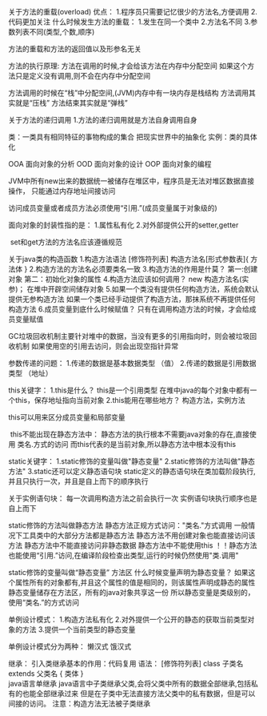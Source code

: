 关于方法的重载(overload)
优点：
	1.程序员只需要记忆很少的方法名,方便调用
	2.代码更加关注
什么时候发生方法的重载：
	1.发生在同一个类中
	2.方法名不同
	3.参数列表不同(类型,个数,顺序)
	
方法的重载和方法的返回值以及形参名无关

方法的执行原理:
	方法在调用的时候,才会给该方法在内存中分配空间
	如果这个方法只是定义没有调用,则不会在内存中分配空间
	

方法调用的时候在“栈”中分配空间,(JVM)内存中有一块内存是栈结构
方法调用其实就是“压栈”
方法结束其实就是“弹栈”

关于方法的递归调用
	1.方法的递归调用就是方法自身调用自身


类：一类具有相同特征的事物构成的集合
    把现实世界中的抽象化
实例：类的具体化

OOA   面向对象的分析
OOD   面向对象的设计
OOP   面向对象的编程

JVM中所有new出来的数据统一被储存在堆区中，程序员是无法对堆区数据直接操作，
只能通过内存地址间接访问

访问成员变量或者成员方法必须使用“引用.”(成员变量属于对象级的)

面向对象的封装性指的是：
	1.属性私有化
	2.对外部提供公开的setter,getter

​	 set和get方法的方法名应该遵循规范



关于java类的构造函数
	1.构造方法语法
	[修饰符列表] 构造方法名[形式参数表]{
		方法体
	}
	2.构造方法的方法名必须要类名一致
	3.构造方法的作用是什莫？
		第一:创建对象
		第二：初始化对象的属性
	4.构造方法应该如何调用？
	   new 构造方法名(实参)； 在堆中开辟空间储存对象
        5.如果一个类没有提供任何构造方法，系统会默认提供无参构造方法
	  如果一个类已经手动提供了构造方法，那抹系统不再提供任何构造方法
	6.成员变量到底什么时候赋值？
		只有在调用构造方法的时候，才会给成员变量赋值

GC垃圾回收机制主要针对堆中的数据，当没有更多的引用指向时，则会被垃圾回收机制
如果使用空的引用去访问，则会出现空指针异常

参数传递的问题：
	1.传递的数据是基本数据类型 （值）
	2.传递的数据是引用数据类型 （地址）

this关键字：
	1.this是什么？
	  this是一个引用类型
	  在堆中java的每个对象中都有一个this，保存地址指向当前对象
	2.this能用在哪些地方？
	  构造方法，实例方法
	

this可以用来区分成员变量和局部变量

​    this不能出现在静态方法中：
​     静态方法的执行根本不需要java对象的存在,直接使用 类名.方式的访问
​     而this代表的是当前对象,所以静态方法中根本没有this

static关键字：
	1.static修饰的变量叫做"静态变量"
	2.static修饰的方法叫做"静态方法"
	3.static还可以定义静态语句块
   static定义的静态语句块在类加载阶段执行,并且只执行一次，并且是自上而下的顺序执行

   关于实例语句块：
	每一次调用构造方法之前会执行一次
	实例语句块执行顺序也是自上而下

   static修饰的方法叫做静态方法
	静态方法正规方式访问："类名."方式调用
	一般情况下工具类中的大部分方法都是静态方法
	静态方法不用创建对象也能直接访问该方法
	静态方法中不能直接访问非静态数据
	静态方法中不能使用this
       ！！静态方法也能使用“引用.”访问,在编译阶段检查出类型,运行的时候仍然使用"类.调用"
	
   static修饰的变量叫做“静态变量”
	方法区
   什么时候变量声明为静态变量？
	如果这个属性所有的对象都有,并且这个属性的值是相同的，则该属性声明成静态的属性
	静态变量储存在方法区，所有的java对象共享这一份
	所以静态变量是类级别的，使用“类名.”的方式访问

  单例设计模式：
	1.构造方法私有化
	2.对外提供一个公开的静态的获取当前类型对象的方法
	3.提供一个当前类型的静态变量

  单例设计模式分为两种：
	懒汉式
	饿汉式


继承：
  	引入类继承基本的作用：代码复用
	语法：
		[修饰符列表] class 子类名 extends 父类名 {
			类体
	}	
java语言单继承
java语言中子类继承父类,会将父类中所有的数据全部继承,包括私有的也能全部继承过来
但是在子类中无法直接方法父类中的私有数据，但是可以间接的访问。
注意：构造方法无法被子类继承